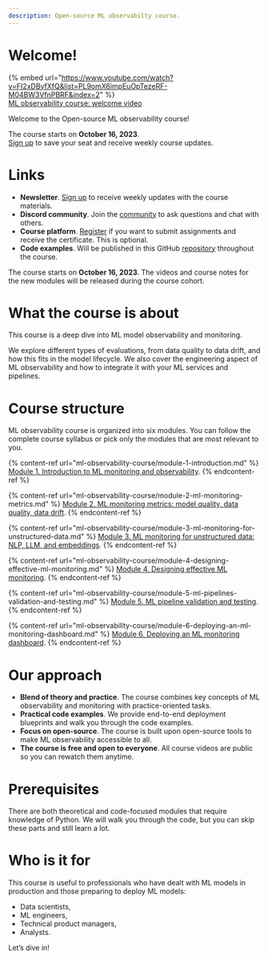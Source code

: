 ```yaml
---
description: Open-source ML observabilty course.
---
```


# Welcome!

{% embed url="https://www.youtube.com/watch?v=FI2xDByfXfQ&list=PL9omX6impEuOpTezeRF-M04BW3VfnPBRF&index=2" %} \
[ML observability course: welcome video](https://www.youtube.com/watch?v=FI2xDByfXfQ&list=PL9omX6impEuOpTezeRF-M04BW3VfnPBRF&index=2)

Welcome to the Open-source ML observability course!

The course starts on **October 16, 2023**. \
[Sign up](https://www.evidentlyai.com/ml-observability-course) to save your seat and receive weekly course updates.

# Links
* **Newsletter**. [Sign up](https://www.evidentlyai.com/ml-observability-course) to receive weekly updates with the course materials.
* **Discord community**. Join the [community](https://discord.gg/PyAJuUD5mB) to ask questions and chat with others.
* **Course platform**. [Register](https://evidentlyai.thinkific.com/courses/ml-observability-course) if you want to submit assignments and receive the certificate. This is optional.
* **Code examples**. Will be published in this GitHub [repository](https://github.com/evidentlyai/ml_observability_course) throughout the course. 

The course starts on **October 16, 2023**. The videos and course notes for the new modules will be released during the course cohort. 

# What the course is about
This course is a deep dive into ML model observability and monitoring. 

We explore different types of evaluations, from data quality to data drift, and how this fits in the model lifecycle. We also cover the engineering aspect of ML observability and how to integrate it with your ML services and pipelines.

# Course structure
ML observability course is organized into six modules. You can follow the complete course syllabus or pick only the modules that are most relevant to you.

{% content-ref url="ml-observability-course/module-1-introduction.md" %}
[Module 1. Introduction to ML monitoring and observability](ml-observability-course/module-1-introduction.md). 
{% endcontent-ref %}

{% content-ref url="ml-observability-course/module-2-ml-monitoring-metrics.md" %}
[Module 2. ML monitoring metrics: model quality, data quality, data drift](ml-observability-course/module-2-ml-monitoring-metrics.md). 
{% endcontent-ref %}

{% content-ref url="ml-observability-course/module-3-ml-monitoring-for-unstructured-data.md" %}
[Module 3. ML monitoring for unstructured data: NLP, LLM, and embeddings](ml-observability-course/module-3-ml-monitoring-for-unstructured-data.md). 
{% endcontent-ref %}

{% content-ref url="ml-observability-course/module-4-designing-effective-ml-monitoring.md" %}
[Module 4. Designing effective ML monitoring](ml-observability-course/module-4-designing-effective-ml-monitoring.md). 
{% endcontent-ref %}

{% content-ref url="ml-observability-course/module-5-ml-pipelines-validation-and-testing.md" %}
[Module 5. ML pipeline validation and testing](ml-observability-course/module-5-ml-pipelines-validation-and-testing.md). 
{% endcontent-ref %}

{% content-ref url="ml-observability-course/module-6-deploying-an-ml-monitoring-dashboard.md" %}
[Module 6. Deploying an ML monitoring dashboard](ml-observability-course/module-6-deploying-an-ml-monitoring-dashboard.md). 
{% endcontent-ref %}

# Our approach
* **Blend of theory and practice**. The course combines key concepts of ML observability and monitoring with practice-oriented tasks.
* **Practical code examples**. We provide end-to-end deployment blueprints and walk you through the code examples.
* **Focus on open-source**. The course is built upon open-source tools to make ML observability accessible to all.
* **The course is free and open to everyone**. All course videos are public so you can rewatch them anytime.

# Prerequisites
There are both theoretical and code-focused modules that require knowledge of Python. We will walk you through the code, but you can skip these parts and still learn a lot.

# Who is it for
This course is useful to professionals who have dealt with ML models in production and those preparing to deploy ML models:
* Data scientists,
* ML engineers,
* Technical product managers,
* Analysts.

Let’s dive in!

